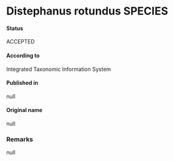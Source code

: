 Distephanus rotundus SPECIES
=======

#### Status
ACCEPTED

#### According to
Integrated Taxonomic Information System

#### Published in
null

#### Original name
null

### Remarks
null